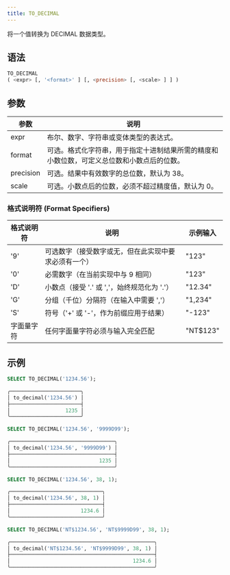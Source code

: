 ```yaml
---
title: TO_DECIMAL
---
```


将一个值转换为 DECIMAL 数据类型。

## 语法

```sql
TO_DECIMAL
( <expr> [, '<format>' ] [, <precision> [, <scale> ] ] )
```

## 参数

| 参数      | 说明                                                                                                                                 |
|-----------|--------------------------------------------------------------------------------------------------------------------------------------|
| expr      | 布尔、数字、字符串或变体类型的表达式。                                                                                               |
| format    | 可选。格式化字符串，用于指定十进制结果所需的精度和小数位数，可定义总位数和小数点后的位数。                                           |
| precision | 可选。结果中有效数字的总位数，默认为 38。                                                                                            |
| scale     | 可选。小数点后的位数，必须不超过精度值，默认为 0。                                                                                   |

### 格式说明符 (Format Specifiers)

| 格式说明符       | 说明                                                                 | 示例输入   |
|------------------|----------------------------------------------------------------------|------------|
| '9'              | 可选数字（接受数字或无，但在此实现中要求必须有一个）                 | "123"      |
| '0'              | 必需数字（在当前实现中与 9 相同）                                    | "123"      |
| 'D'              | 小数点（接受 '.' 或 ','，始终规范化为 '.'）                          | "12.34"    |
| 'G'              | 分组（千位）分隔符（在输入中需要 ','）                               | "1,234"    |
| 'S'              | 符号（'+' 或 '-'，作为前缀应用于结果）                               | "-123"     |
| 字面量字符       | 任何字面量字符必须与输入完全匹配                                     | "NT$123"   |

## 示例

```sql
SELECT TO_DECIMAL('1234.56');

╭───────────────────────╮
│ to_decimal('1234.56') │
├───────────────────────┤
│                  1235 │
╰───────────────────────╯

SELECT TO_DECIMAL('1234.56', '9999D99');

╭──────────────────────────────────╮
│ to_decimal('1234.56', '9999D99') │
├──────────────────────────────────┤
│                             1235 │
╰──────────────────────────────────╯

SELECT TO_DECIMAL('1234.56', 38, 1);

╭──────────────────────────────╮
│ to_decimal('1234.56', 38, 1) │
├──────────────────────────────┤
│                       1234.6 │
╰──────────────────────────────╯

SELECT TO_DECIMAL('NT$1234.56', 'NT$9999D99', 38, 1);

╭───────────────────────────────────────────────╮
│ to_decimal('NT$1234.56', 'NT$9999D99', 38, 1) │
├───────────────────────────────────────────────┤
│                                        1234.6 │
╰───────────────────────────────────────────────╯
```
